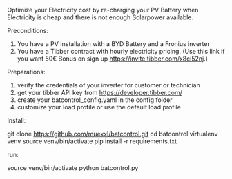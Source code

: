 Optimize your Electricity cost by re-charging your PV Battery when Electricity is cheap and there is not enough Solarpower available.

Preconditions: 

1. You have a PV Installation with a BYD Battery and a Fronius inverter
2. You have a Tibber contract with hourly electricity pricing. (Use this link if you want 50€ Bonus on sign up https://invite.tibber.com/x8ci52nj.)

Preparations:

1. verify the credentials of your inverter for customer or technician
2. get your tibber API key from https://developer.tibber.com/
3. create your batcontrol_config.yaml in the config folder
4. customize your load profile or use the default load profile

Install:

git clone https://github.com/muexxl/batcontrol.git
cd batcontrol
virtualenv venv
source venv/bin/activate
pip install -r requirements.txt

run:

source venv/bin/activate
python batcontrol.py

